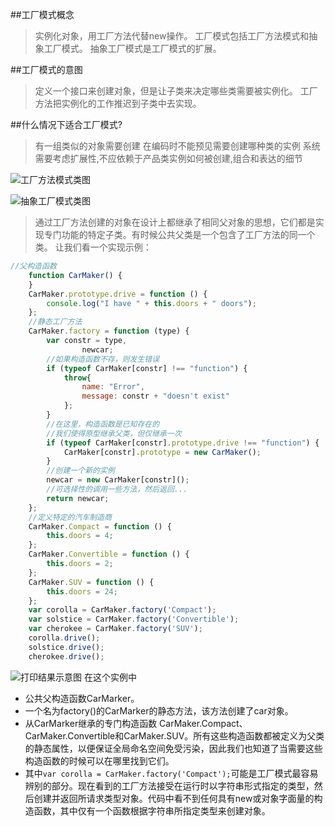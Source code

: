 ##工厂模式概念
>实例化对象，用工厂方法代替new操作。
工厂模式包括工厂方法模式和抽象工厂模式。
抽象工厂模式是工厂模式的扩展。

##工厂模式的意图
>定义一个接口来创建对象，但是让子类来决定哪些类需要被实例化。
工厂方法把实例化的工作推迟到子类中去实现。

##什么情况下适合工厂模式?
>有一组类似的对象需要创建
在编码时不能预见需要创建哪种类的实例
系统需要考虑扩展性,不应依赖于产品类实例如何被创建,组合和表达的细节

![工厂方法模式类图](http://upload-images.jianshu.io/upload_images/3229842-a5e9a4da70b8a9f6.png?imageMogr2/auto-orient/strip%7CimageView2/2/w/1240)

![抽象工厂模式类图](http://upload-images.jianshu.io/upload_images/3229842-34ff36e4c140da1d.png?imageMogr2/auto-orient/strip%7CimageView2/2/w/1240)
>通过工厂方法创建的对象在设计上都继承了相同父对象的思想，它们都是实现专门功能的特定子类。有时候公共父类是一个包含了工厂方法的同一个类。
让我们看一个实现示例：

```javascript
//父构造函数
    function CarMaker() {
    }
    CarMaker.prototype.drive = function () {
        console.log("I have " + this.doors + " doors");
    };
    //静态工厂方法
    CarMaker.factory = function (type) {
        var constr = type,
                newcar;
        //如果构造函数不存，则发生错误
        if (typeof CarMaker[constr] !== "function") {
            throw{
                name: "Error",
                message: constr + "doesn't exist"
            };
        }
        //在这里，构造函数是已知存在的
        //我们使得原型继承父类，但仅继承一次
        if (typeof CarMaker[constr].prototype.drive !== "function") {
            CarMaker[constr].prototype = new CarMaker();
        }
        //创建一个新的实例
        newcar = new CarMaker[constr]();
        //可选择性的调用一些方法，然后返回...
        return newcar;
    };
    //定义特定的汽车制造商
    CarMaker.Compact = function () {
        this.doors = 4;
    };
    CarMaker.Convertible = function () {
        this.doors = 2;
    };
    CarMaker.SUV = function () {
        this.doors = 24;
    };
    var corolla = CarMaker.factory('Compact');
    var solstice = CarMaker.factory('Convertible');
    var cherokee = CarMaker.factory('SUV');
    corolla.drive();
    solstice.drive();
    cherokee.drive();
```

![打印结果示意图](http://upload-images.jianshu.io/upload_images/3229842-cb8d5e523247b55d.png?imageMogr2/auto-orient/strip%7CimageView2/2/w/1240)
在这个实例中
* 公共父构造函数CarMarker。
* 一个名为factory()的CarMarker的静态方法，该方法创建了car对象。
* 从CarMarker继承的专门构造函数 CarMaker.Compact、CarMaker.Convertible和CarMaker.SUV。所有这些构造函数都被定义为父类的静态属性，以便保证全局命名空间免受污染，因此我们也知道了当需要这些构造函数的时候可以在哪里找到它们。
* 其中``var corolla = CarMaker.factory('Compact');``可能是工厂模式最容易辨别的部分。现在看到的工厂方法接受在运行时以字符串形式指定的类型，然后创建并返回所请求类型对象。代码中看不到任何具有new或对象字面量的构造函数，其中仅有一个函数根据字符串所指定类型来创建对象。






